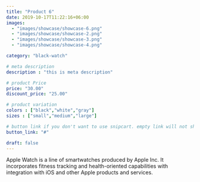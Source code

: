 ```yaml
---
title: "Product 6"
date: 2019-10-17T11:22:16+06:00
images: 
  - "images/showcase/showcase-6.png"
  - "images/showcase/showcase-2.png"
  - "images/showcase/showcase-3.png"
  - "images/showcase/showcase-4.png"

category: "black-watch"

# meta description
description : "this is meta description"

# product Price
price: "30.00"
discount_price: "25.00"

# product variation
colors : ["black","white","gray"]
sizes : ["small","medium","large"]

# button link if you don't want to use snipcart. empty link will not show button
button_link: "#"

draft: false
---
```


Apple Watch is a line of smartwatches produced by Apple Inc. It incorporates fitness tracking and health-oriented capabilities with integration with iOS and other Apple products and services.
